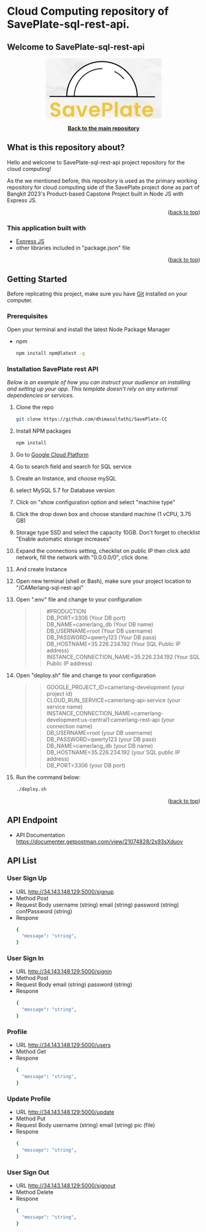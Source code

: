 # Cloud Computing repository of SavePlate-sql-rest-api.
## Welcome to SavePlate-sql-rest-api
<p align="center"> <img src="https://github.com/dhimasalfathi/SavePlate-CC/blob/master/saveplate.jpg?raw=true" /> </p>
<div align="center">
  <p align="center">
    <a href="https://github.com/aldybw/SavePlate-sql-rest-api"><strong>Back to the main repository</strong></a>
  </p>
</div>

## What is this repository about?

Hello and welcome to SavePlate-sql-rest-api project repository for the cloud computing! 

As the we mentioned before, this repository is used as the primary working repository for cloud computing side of the SavePlate project done as part of Bangkit 2023's Product-based Capstone Project built in Node JS with Express JS.

<p align="right">(<a href="#top">back to top</a>)</p>


### This application built with

* [Express JS](https://expressjs.com/)
* other libraries included in "package.json" file

<p align="right">(<a href="#top">back to top</a>)</p>

<!-- GETTING STARTED -->
## Getting Started

Before replicating this project, make sure you have [Git](https://git-scm.com/downloads) installed on your computer.

### Prerequisites

Open your terminal and install the latest Node Package Manager
* npm
  ```sh
  npm install npm@latest -g
  ```

### Installation SavePlate rest API

_Below is an example of how you can instruct your audience on installing and setting up your app. This template doesn't rely on any external dependencies or services._

1. Clone the repo
   ```sh
   git clone https://github.com/dhimasalfathi/SavePlate-CC
   ```
2. Install NPM packages
   ```sh
   npm install
   ```
3. Go to [Google Cloud Platform](https://console.cloud.google.com/)
4. Go to search field and search for SQL service
5. Create an Instance, and choose mySQL
6. select MySQL 5.7 for Database version
7. Click on "show configuration option and select "machine type"
8. Click the drop down box and choose standard machine (1 vCPU, 3.75 GB)
9. Storage type SSD and select the capacity 10GB. Don't forget to checklist "Enable automatic storage increases"
10. Expand the connections setting, checklist on public IP then click add network, fill the network with "0.0.0.0/0", click done.
11. And create Instance
12. Open new terminal (shell or Bash), make sure your project location to "/CAMerlang-sql-rest-api"
13. Open ".env" file and change to your configuration

    >> #PRODUCTION<br>
    >> DB_PORT=3306 (Your DB port)<br>
    >> DB_NAME=camerlang_db (Your DB name)<br>
    >> DB_USERNAME=root (Your DB username)<br>
    >> DB_PASSWORD=qwerty123 (Your DB pass)<br>
    >> DB_HOSTNAME=35.226.234.192 (Your SQL Public IP address)<br>
    >> INSTANCE_CONNECTION_NAME=35.226.234.192 (Your SQL Public IP address)

14. Open "deploy.sh" file and change to your configuration

    >> GOOGLE_PROJECT_ID=camerlang-development (your project id)<br>
    >> CLOUD_RUN_SERVICE=camerlang-api-service (your service name)<br>
    >> INSTANCE_CONNECTION_NAME=camerlang-development:us-central1:camerlang-rest-api (your connection name)<br>
    >> DB_USERNAME=root (your DB username)<br>
    >> DB_PASSWORD=qwerty123 (your DB pass)<br>
    >> DB_NAME=camerlang_db (your DB name)<br>
    >> DB_HOSTNAME=35.226.234.192 (your SQL public IP address)<br>
    >> DB_PORT=3306 (your DB port)

15. Run the command below:
    ```sh
    ./deploy.sh
    ```
<p align="right">(<a href="#top">back to top</a>)</p>

<!-- API Endpoint -->
## API Endpoint

* API Documentation
  https://documenter.getpostman.com/view/21074828/2s93sXduov

<!-- API List -->
## API List

### User Sign Up
* URL
  http://34.143.148.129:5000/signup
* Method
  Post
* Request Body
  username (string)
  email (string)
  password (string)
  confPassword (string)
* Respone
    ```sh
  {
      "message": "string",
  }
  ```

### User Sign In
* URL
  http://34.143.148.129:5000/signin
* Method
  Post
* Request Body
  email (string)
  password (string)
* Respone
    ```sh
  {
      "message": "string",
  }
  ```

### Profile
* URL
  http://34.143.148.129:5000/users
* Method
  Get
* Respone
    ```sh
  {
      "message": "string",
  }
  ```

### Update Profile
* URL
  http://34.143.148.129:5000/update
* Method
  Put
* Request Body
  username (string)
  email (string)
  pic (file)
* Respone
    ```sh
  {
      "message": "string",
  }
  ```

### User Sign Out
* URL
  http://34.143.148.129:5000/signout
* Method
  Delete
* Respone
    ```sh
  {
      "message": "string",
  }
  ```
